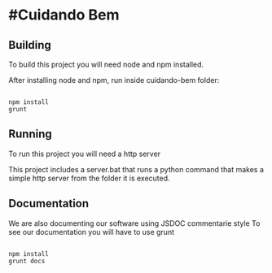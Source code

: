 #Cuidando Bem
============

## Building

To build this project you will need node and npm installed.

After installing node and npm, run inside cuidando-bem folder:

```

npm install
grunt

```

## Running

To run this project you will need a http server

This project includes a server.bat that runs a python command that makes a simple http server from the folder it is executed.


## Documentation

We are also documenting our software using JSDOC commentarie style
To see our documentation you will have to use grunt

```

npm install
grunt docs

```